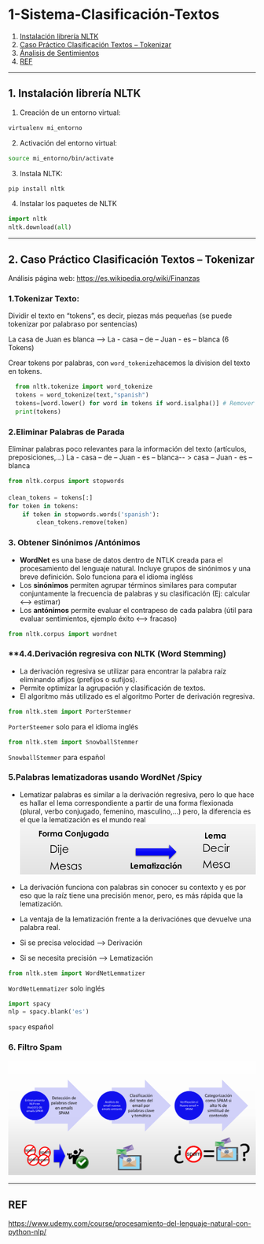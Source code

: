 # 1-Sistema-Clasificación-Textos
1. [Instalación librería NLTK](#schema1)
2. [Caso Práctico Clasificación Textos – Tokenizar](#schema2)
3. [Ánalisis de Sentimientos](#schema3)
4. [REF](#schemaref)


<hr>

<a name="schema1"></a>


## 1. Instalación librería NLTK

1. Creación de un entorno virtual:
```bash
virtualenv mi_entorno
```
2. Activación del entorno virtual:
```bash
source mi_entorno/bin/activate

```
3. Instala NLTK:
```bash
pip install nltk

```

4. Instalar los paquetes de NLTK

```python
import nltk
nltk.download(all)
```
<hr>

<a name="schema2"></a>

## 2. Caso Práctico Clasificación Textos – Tokenizar

Análisis página web: https://es.wikipedia.org/wiki/Finanzas
### **1.Tokenizar Texto:**

Dividir el texto en “tokens”, es decir, piezas más pequeñas (se puede tokenizar por palabraso por sentencias)

  La casa de Juan es blanca --> La - casa – de – Juan - es – blanca (6 Tokens)
  
  Crear tokens por palabras, con `word_tokenize`hacemos la division del texto en tokens.
  ```python
    from nltk.tokenize import word_tokenize
    tokens = word_tokenize(text,"spanish")
    tokens=[word.lower() for word in tokens if word.isalpha()] # Remover los signos de puntuación
    print(tokens)
  ```

### **2.Eliminar Palabras de Parada**

Eliminar palabras poco relevantes para la información del texto (artículos, preposiciones,…)
La - casa – de – Juan - es – blanca-- > casa – Juan - es – blanca
```python
from nltk.corpus import stopwords

clean_tokens = tokens[:]
for token in tokens:
    if token in stopwords.words('spanish'):
        clean_tokens.remove(token)
```

### **3. Obtener Sinónimos /Antónimos**

- **WordNet** es una base de datos dentro de NTLK creada para el procesamiento del lenguaje natural.
Incluye grupos de sinónimos y una breve definición. Solo funciona para el idioma ingléss
- Los **sinónimos** permiten agrupar términos similares para computar conjuntamente la frecuencia de
palabras y su clasificación (Ej: calcular <--> estimar)
- Los **antónimos** permite evaluar el contrapeso de cada palabra (útil para evaluar sentimientos,
ejemplo éxito <--> fracaso)

```python
from nltk.corpus import wordnet
```

### **4.4.Derivación regresiva con NLTK (Word Stemming)

- La derivación regresiva se utilizar para encontrar la palabra raíz eliminando afijos (prefijos o sufijos).
- Permite optimizar la agrupación y clasificación de textos.
- El algoritmo más utilizado es el algoritmo Porter de derivación regresiva.

```python
from nltk.stem import PorterStemmer
```

`PorterSteemer` solo para el idioma inglés

```python
from nltk.stem import SnowballStemmer
```

`SnowballStemmer` para español


### **5.Palabras lematizadoras usando WordNet /Spicy**
- Lematizar palabras es similar a la derivación regresiva, pero lo que hace es hallar el lema correspondiente a partir de una forma flexionada (plural, verbo conjugado, femenino, masculino,…) pero, la diferencia es el que la lematización es el mundo real
![Lematizar](./img/lematizar.png)

- La derivación funciona con palabras sin conocer su contexto y es por eso que la raíz tiene una precisión
menor, pero, es más rápida que la lematización.
- La ventaja de la lematización frente a la derivaciónes que devuelve una palabra real.
- Si se precisa velocidad --> Derivación
- Si se necesita precisión --> Lematización

```python
from nltk.stem import WordNetLemmatizer
```
`WordNetLemmatizer` solo inglés
```python
import spacy
nlp = spacy.blank('es')
```
`spacy` español


### **6. Filtro Spam**

![Spam](./img/spam.png)


<hr>

<a name="schemaref"></a>

## REF 

https://www.udemy.com/course/procesamiento-del-lenguaje-natural-con-python-nlp/